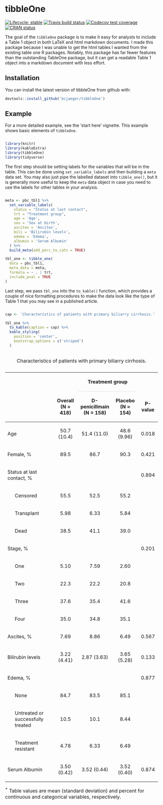 
<!-- README.md is generated from README.Rmd. Please edit that file -->

# tibbleOne

<!-- badges: start -->

[![Lifecycle:
stable](https://img.shields.io/badge/lifecycle-stable-brightgreen.svg)](https://www.tidyverse.org/lifecycle/#stable)
[![Travis build
status](https://travis-ci.org/bcjaeger/tibbleOne.svg?branch=master)](https://travis-ci.org/bcjaeger/tibbleOne)
[![Codecov test
coverage](https://codecov.io/gh/bcjaeger/tibbleOne/branch/master/graph/badge.svg)](https://codecov.io/gh/bcjaeger/tibbleOne?branch=master)
[![CRAN
status](https://www.r-pkg.org/badges/version/tibbleOne)](https://CRAN.R-project.org/package=tibbleOne)
<!-- badges: end -->

The goal of the `tibbleOne` package is to make it easy for analysts to
include a Table 1 object in both LaTeX and html markdown documents. I
made this package because I was unable to get the html tables I wanted
from the existing table one R packages. Notably, this package has far
fewer features than the outstanding TableOne package, but it can get a
readable Table 1 object into a markdown document with less effort.

## Installation

You can install the latest version of tibbleOne from github with:

``` r
devtools::install_github('bcjaeger/tibbleOne')
```

## Example

For a more detailed example, see the ‘start here’ vignette. This example
shows basic elements of `tibbleOne`.

``` r

library(knitr)
library(kableExtra)
library(tibbleOne)
library(tidyverse)
```

The first step should be setting labels for the variables that will be
in the table. This can be done using `set_variable_labels` and then
building a `meta` data set. You may also just pipe the labelled dataset
into `tibble_one()`, but it is generally more useful to keep the `meta`
data object in case you need to use the labels for other tables in your
analysis.

``` r

meta <- pbc_tbl1 %>% 
  set_variable_labels(
    status = "Status at last contact",
    trt = "Treatment group",
    age = 'Age',
    sex = 'Sex at birth',
    ascites = 'Ascites',
    bili = 'Bilirubin levels',
    edema = 'Edema',
    albumin = 'Serum Albumin'
  ) %>%
  build_meta(add_perc_to_cats = TRUE)

tbl_one <- tibble_one(
  data = pbc_tbl1,
  meta_data = meta,
  formula = ~ . | trt,
  include_pval = TRUE
)
```

Last step, we pass `tbl_one` into the `to_kable()` function, which
provides a couple of nice formatting procedures to make the data look
like the type of Table 1 that you may see in a published article.

``` r

cap <- 'Characteristics of patients with primary biliarry cirrhosis.'

tbl_one %>% 
  to_kable(caption = cap) %>%
  kable_styling(
    position = 'center',
    bootstrap_options = c('striped')
  )
```

<table class="table table-striped" style="margin-left: auto; margin-right: auto;">

<caption>

Characteristics of patients with primary biliarry
cirrhosis.

</caption>

<thead>

<tr>

<th style="border-bottom:hidden" colspan="2">

</th>

<th style="border-bottom:hidden; padding-bottom:0; padding-left:3px;padding-right:3px;text-align: center; font-weight: bold; " colspan="2">

<div style="border-bottom: 1px solid #ddd; padding-bottom: 5px; ">

Treatment group

</div>

</th>

<th style="border-bottom:hidden" colspan="1">

</th>

</tr>

<tr>

<th style="text-align:left;">

</th>

<th style="text-align:center;">

Overall<br>(N = 418)

</th>

<th style="text-align:center;">

D-penicillmain<br>(N = 158)

</th>

<th style="text-align:center;">

Placebo<br>(N = 154)

</th>

<th style="text-align:center;">

P-value

</th>

</tr>

</thead>

<tbody>

<tr>

<td style="text-align:left;">

Age

</td>

<td style="text-align:center;">

50.7 (10.4)

</td>

<td style="text-align:center;">

51.4 (11.0)

</td>

<td style="text-align:center;">

48.6 (9.96)

</td>

<td style="text-align:center;">

0.018

</td>

</tr>

<tr>

<td style="text-align:left;">

Female, %

</td>

<td style="text-align:center;">

89.5

</td>

<td style="text-align:center;">

86.7

</td>

<td style="text-align:center;">

90.3

</td>

<td style="text-align:center;">

0.421

</td>

</tr>

<tr>

<td style="text-align:left;">

Status at last contact, %

</td>

<td style="text-align:center;">

</td>

<td style="text-align:center;">

</td>

<td style="text-align:center;">

</td>

<td style="text-align:center;">

0.894

</td>

</tr>

<tr>

<td style="text-align:left; padding-left: 2em;" indentlevel="1">

Censored

</td>

<td style="text-align:center;">

55.5

</td>

<td style="text-align:center;">

52.5

</td>

<td style="text-align:center;">

55.2

</td>

<td style="text-align:center;">

</td>

</tr>

<tr>

<td style="text-align:left; padding-left: 2em;" indentlevel="1">

Transplant

</td>

<td style="text-align:center;">

5.98

</td>

<td style="text-align:center;">

6.33

</td>

<td style="text-align:center;">

5.84

</td>

<td style="text-align:center;">

</td>

</tr>

<tr>

<td style="text-align:left; padding-left: 2em;" indentlevel="1">

Dead

</td>

<td style="text-align:center;">

38.5

</td>

<td style="text-align:center;">

41.1

</td>

<td style="text-align:center;">

39.0

</td>

<td style="text-align:center;">

</td>

</tr>

<tr>

<td style="text-align:left;">

Stage, %

</td>

<td style="text-align:center;">

</td>

<td style="text-align:center;">

</td>

<td style="text-align:center;">

</td>

<td style="text-align:center;">

0.201

</td>

</tr>

<tr>

<td style="text-align:left; padding-left: 2em;" indentlevel="1">

One

</td>

<td style="text-align:center;">

5.10

</td>

<td style="text-align:center;">

7.59

</td>

<td style="text-align:center;">

2.60

</td>

<td style="text-align:center;">

</td>

</tr>

<tr>

<td style="text-align:left; padding-left: 2em;" indentlevel="1">

Two

</td>

<td style="text-align:center;">

22.3

</td>

<td style="text-align:center;">

22.2

</td>

<td style="text-align:center;">

20.8

</td>

<td style="text-align:center;">

</td>

</tr>

<tr>

<td style="text-align:left; padding-left: 2em;" indentlevel="1">

Three

</td>

<td style="text-align:center;">

37.6

</td>

<td style="text-align:center;">

35.4

</td>

<td style="text-align:center;">

41.6

</td>

<td style="text-align:center;">

</td>

</tr>

<tr>

<td style="text-align:left; padding-left: 2em;" indentlevel="1">

Four

</td>

<td style="text-align:center;">

35.0

</td>

<td style="text-align:center;">

34.8

</td>

<td style="text-align:center;">

35.1

</td>

<td style="text-align:center;">

</td>

</tr>

<tr>

<td style="text-align:left;">

Ascites, %

</td>

<td style="text-align:center;">

7.69

</td>

<td style="text-align:center;">

8.86

</td>

<td style="text-align:center;">

6.49

</td>

<td style="text-align:center;">

0.567

</td>

</tr>

<tr>

<td style="text-align:left;">

Bilirubin levels

</td>

<td style="text-align:center;">

3.22 (4.41)

</td>

<td style="text-align:center;">

2.87 (3.63)

</td>

<td style="text-align:center;">

3.65 (5.28)

</td>

<td style="text-align:center;">

0.133

</td>

</tr>

<tr>

<td style="text-align:left;">

Edema, %

</td>

<td style="text-align:center;">

</td>

<td style="text-align:center;">

</td>

<td style="text-align:center;">

</td>

<td style="text-align:center;">

0.877

</td>

</tr>

<tr>

<td style="text-align:left; padding-left: 2em;" indentlevel="1">

None

</td>

<td style="text-align:center;">

84.7

</td>

<td style="text-align:center;">

83.5

</td>

<td style="text-align:center;">

85.1

</td>

<td style="text-align:center;">

</td>

</tr>

<tr>

<td style="text-align:left; padding-left: 2em;" indentlevel="1">

Untreated or successfully treated

</td>

<td style="text-align:center;">

10.5

</td>

<td style="text-align:center;">

10.1

</td>

<td style="text-align:center;">

8.44

</td>

<td style="text-align:center;">

</td>

</tr>

<tr>

<td style="text-align:left; padding-left: 2em;" indentlevel="1">

Treatment resistant

</td>

<td style="text-align:center;">

4.78

</td>

<td style="text-align:center;">

6.33

</td>

<td style="text-align:center;">

6.49

</td>

<td style="text-align:center;">

</td>

</tr>

<tr>

<td style="text-align:left;">

Serum Albumin

</td>

<td style="text-align:center;">

3.50 (0.42)

</td>

<td style="text-align:center;">

3.52 (0.44)

</td>

<td style="text-align:center;">

3.52 (0.40)

</td>

<td style="text-align:center;">

0.874

</td>

</tr>

</tbody>

<tfoot>

<tr>

<td style="padding: 0; border:0;" colspan="100%">

<sup></sup>

</td>

</tr>

</tfoot>

<tfoot>

<tr>

<td style="padding: 0; border:0;" colspan="100%">

<sup>\*</sup> Table values are mean (standard deviation) and percent for
continuous and categorical variables, respectively.

</td>

</tr>

</tfoot>

</table>
